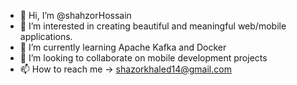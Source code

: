 - 👋 Hi, I’m @shahzorHossain
- 👀 I’m interested in creating beautiful and meaningful web/mobile applications.
- 🌱 I’m currently learning Apache Kafka and Docker
- 💞️ I’m looking to collaborate on mobile development projects
- 📫 How to reach me -> shazorkhaled14@gmail.com

<!---
shahzorHossain/shahzorHossain is a ✨ special ✨ repository because its `README.md` (this file) appears on your GitHub profile.
You can click the Preview link to take a look at your changes.
--->
